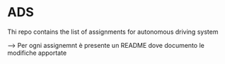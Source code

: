 # ADS
Thi repo contains the list of assignments for autonomous driving system

--> Per ogni assignemnt è presente un README dove documento le modifiche apportate
